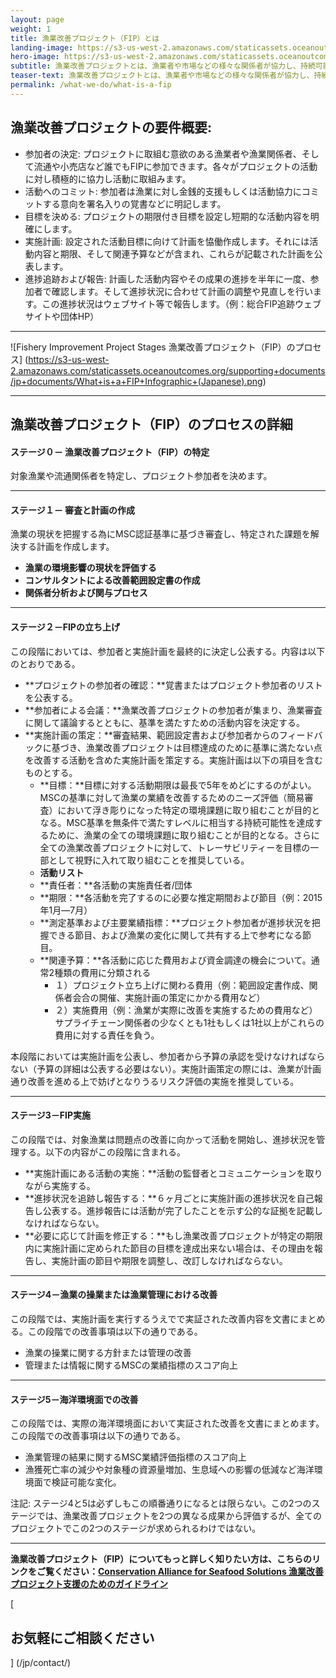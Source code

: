 ```yaml
---
layout: page 
weight: 1
title: 漁業改善プロジェクト（FIP）とは
landing-image: https://s3-us-west-2.amazonaws.com/staticassets.oceanoutcomes.org/rollover+images/testimonials-hover.jpg
hero-image: https://s3-us-west-2.amazonaws.com/staticassets.oceanoutcomes.org/hero+photos/japanese-whatisafip.jpg
subtitle: 漁業改善プロジェクトとは、漁業者や市場などの様々な関係者が協力し、持続可能な漁業を目指すプロジェクトです。
teaser-text: 漁業改善プロジェクトとは、漁業者や市場などの様々な関係者が協力し、持続可能な漁業を目指すプロジェクトです。
permalink: /what-we-do/what-is-a-fip
---
```


<h2>漁業改善プロジェクトの要件概要:</h2>

* 参加者の決定: プロジェクトに取組む意欲のある漁業者や漁業関係者、そして流通や小売店など誰でもFIPに参加できます。各々がプロジェクトの活動に対し積極的に協力し活動に取組みます。
* 活動へのコミット: 参加者は漁業に対し金銭的支援もしくは活動協力にコミットする意向を署名入りの覚書などに明記します。
* 目標を決める: プロジェクトの期限付き目標を設定し短期的な活動内容を明確にします。
* 実施計画: 設定された活動目標に向けて計画を恊働作成します。それには活動内容と期限、そして関連予算などが含まれ、これらが記載された計画を公表します。
* 進捗追跡および報告: 計画した活動内容やその成果の進捗を半年に一度、参加者で確認します。そして進捗状況に合わせて計画の調整や見直しを行います。この進捗状況はウェブサイト等で報告します。（例：総合FIP追跡ウェブサイトや団体HP）

---

![Fishery Improvement Project Stages 漁業改善プロジェクト（FIP）のプロセス] (https://s3-us-west-2.amazonaws.com/staticassets.oceanoutcomes.org/supporting+documents/jp+documents/What+is+a+FIP+Infographic+(Japanese).png)

---

<h2>漁業改善プロジェクト（FIP）のプロセスの詳細</h2>

<h4>ステージ０－ 漁業改善プロジェクト（FIP）の特定</h4>
対象漁業や流通関係者を特定し、プロジェクト参加者を決めます。

---

<h4>ステージ１－ 審査と計画の作成</h4>
漁業の現状を把握する為にMSC認証基準に基づき審査し、特定された課題を解決する計画を作成します。

 * **漁業の環境影響の現状を評価する**
 * **コンサルタントによる改善範囲設定書の作成**
 * **関係者分析および関与プロセス**
 
---

<h4>ステージ２－FIPの立ち上げ</h4>
この段階においては、参加者と実施計画を最終的に決定し公表する。内容は以下のとおりである。

 * **プロジェクトの参加者の確認：**覚書またはプロジェクト参加者のリストを公表する。
 * **参加者による会議：**漁業改善プロジェクトの参加者が集まり、漁業審査に関して議論するとともに、基準を満たすための活動内容を決定する。
 * **実施計画の策定：**審査結果、範囲設定書および参加者からのフィードバックに基づき、漁業改善プロジェクトは目標達成のために基準に満たない点を改善する活動を含めた実施計画を策定する。実施計画は以下の項目を含むものとする。
    * **目標：**目標に対する活動期限は最長で5年をめどにするのがよい。MSCの基準に対して漁業の業績を改善するためのニーズ評価（簡易審査）において浮き彫りになった特定の環境課題に取り組むことが目的となる。MSC基準を無条件で満たすレベルに相当する持続可能性を達成するために、漁業の全ての環境課題に取り組むことが目的となる。さらに全ての漁業改善プロジェクトに対して、トレーサビリティーを目標の一部として視野に入れて取り組むことを推奨している。
    * **活動リスト**
    * **責任者：**各活動の実施責任者/団体
    * **期限：**各活動を完了するのに必要な推定期間および節目（例：2015年1月―7月）
    * **測定基準および主要業績指標：**プロジェクト参加者が進捗状況を把握できる節目、および漁業の変化に関して共有する上で参考になる節目。
    * **関連予算：**各活動に応じた費用および資金調達の機会について。通常2種類の費用に分類される
      * １）プロジェクト立ち上げに関わる費用（例：範囲設定書作成、関係者会合の開催、実施計画の策定にかかる費用など）
      * ２）実施費用（例：漁業が実際に改善を実施するための費用など）サプライチェーン関係者の少なくとも1社もしくは1社以上がこれらの費用に対する責任を負う。

本段階においては実施計画を公表し、参加者から予算の承認を受けなければならない（予算の詳細は公表する必要はない）。実施計画策定の際には、漁業が計画通り改善を進める上で妨げとなりうるリスク評価の実施を推奨している。

---

<h4>ステージ3－FIP実施</h4>
この段階では、対象漁業は問題点の改善に向かって活動を開始し、進捗状況を管理する。以下の内容がこの段階に含まれる。

 * **実施計画にある活動の実施：**活動の監督者とコミュニケーションを取りながら実施する。
 * **進捗状況を追跡し報告する：**６ヶ月ごとに実施計画の進捗状況を自己報告し公表する。進捗報告には活動が完了したことを示す公的な証拠を記載しなければならない。
 * **必要に応じて計画を修正する：**もし漁業改善プロジェクトが特定の期限内に実施計画に定められた節目の目標を達成出来ない場合は、その理由を報告し、実施計画の節目や期限を調整し、改訂しなければならない。

---

<h4>ステージ4－漁業の操業または漁業管理における改善</h4>
この段階では、実施計画を実行するうえでで実証された改善内容を文書にまとめる。この段階での改善事項は以下の通りである。

 * 漁業の操業に関する方針または管理の改善
 * 管理または情報に関するMSCの業績指標のスコア向上
 
---

<h4>ステージ5－海洋環境面での改善</h4>
この段階では、実際の海洋環境面において実証された改善を文書にまとめます。この段階での改善事項は以下の通りである。

 * 漁業管理の結果に関するMSC業績評価指標のスコア向上
 * 漁獲死亡率の減少や対象種の資源量増加、生息域への影響の低減など海洋環境面で検証可能な変化。

注記: ステージ4と5は必ずしもこの順番通りになるとは限らない。この2つのステージでは、漁業改善プロジェクトを2つの異なる成果から評価するが、全てのプロジェクトでこの2つのステージが求められるわけではない。

---

**漁業改善プロジェクト（FIP）についてもっと詳しく知りたい方は、こちらのリンクをご覧ください：<a href="https://s3-us-west-2.amazonaws.com/staticassets.oceanoutcomes.org/supporting+documents/jp+documents/JPAllianceFIPGuidelines-FINAL2-10-15.pdf" target="_blank">Conservation Alliance for Seafood Solutions 漁業改善プロジェクト支援のためのガイドライン</a>**

[<h2>お気軽にご相談ください</h2>] (/jp/contact/)
